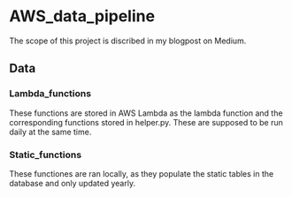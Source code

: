 # AWS_data_pipeline

The scope of this project is discribed in my blogpost on Medium. 

## Data
### Lambda_functions
These functions are stored in AWS Lambda as the lambda function and the corresponding functions stored in helper.py. These are supposed to be run daily at the same time.

### Static_functions
These functiones are ran locally, as they populate the static tables in the database and only updated yearly.
